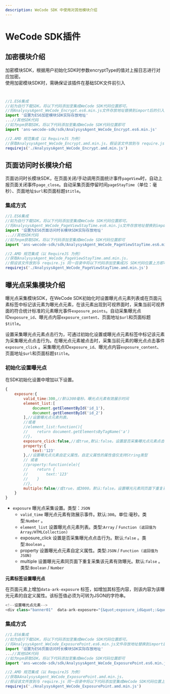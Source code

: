 ```yaml
---
description: WeCode SDK 中使用对其他模块介绍
---
```


# WeCode SDK插件

## 加密模块介绍

加密模块SDK，根据用户初始化SDK时参数encryptType的值对上报日志进行对应加密。\
使用加密模块SDK时，需确保证该插件在基础SDK文件前引入

```javascript


//1.ES6集成
//如为自行下载SDK。将以下代码添加至集成WeCode SDK代码位置即可。
//将AnalysysAgent_WeCode_Encrypt.es6.min.js文件存放地址替换到import后的引入文件地址
import '设置为ES6加密模块SDK实际存放地址'
...//其他SDK代码
//如为npm获取SDK。将以下代码添加至集成WeCode SDK代码位置即可
import 'ans-wecode-sdk/sdk/AnalysysAgent_WeCode_Encrypt.es6.min.js'

//2.AMD 规范集成（以 RequireJS 为例）
//获取AnalysysAgent_WeCode_Encrypt.amd.min.js，假设该文件放到与 require.js 同一目录中将以下代码添加至集成JS SDK代码位置上方即可
requirejs('./AnalysysAgent_WeCode_Encrypt.amd.min.js')
```

## 页面访问时长模块介绍

页面访问时长模块SDK，在页面关闭/手动调用页面统计事件`pageView`时，自动上报页面关闭事件`page_close`。自动采集页面停留时间`pageStayTime`（单位：毫秒）、页面地址`$url`和页面标题`$title`。

### 集成方式

```javascript
//1.ES6集成
//如为自行下载SDK。将以下代码添加至集成WeCode SDK代码位置即可。
//将AnalysysAgent_WeCode_PageViewStayTime.es6.min.js文件存放地址替换到import后的引入文件地址
import '设置为ES6页面访问时长模块SDK实际存放地址'
...//其他SDK代码
//如为npm获取SDK。将以下代码添加至集成WeCode SDK代码位置即可
import 'ans-wecode-sdk/sdk/AnalysysAgent_WeCode_PageViewStayTime.es6.min.js'

//2.AMD 规范集成（以 RequireJS 为例）
//获取AnalysysAgent_WeCode_PageViewStayTime.amd.min.js，
//假设该文件放到与 require.js 同一目录中将以下代码添加至集成JS SDK代码位置上方即可
requirejs('./AnalysysAgent_WeCode_PageViewStayTime.amd.min.js')
```

## 曝光点采集模块介绍

曝光点采集模块SDK，在WeCode SDK初始化时设置曝光点元素列表或在页面元素标签中标记该元素为曝光点元素，在该元素出现到可视界面时，采集当前可视界面的符合统计标准的元素曝光事件`exposure_points`。自动采集曝光点ID`exposure_id`、曝光点内容`exposure_content`、页面地址`$url`和页面标题`$title`。

设置采集曝光点元素点击行为，可通过初始化设置或曝光点元素标签中标记该元素为采集曝光点点击行为。在曝光点元素被点击时，采集当前元素的曝光点点击事件`exposure_click` 。采集曝光点ID`exposure_id`、曝光点内容`exposure_content`、页面地址`$url`和页面标题`$title`。

### 初始化设置曝光点

在SDK初始化设置中增加以下设置。

```javascript
{
    exposure:{
        valid_time:300,//默认300毫秒。曝光点元素有效展示时间
        element_list:[
            document.getElementById('id_1'),
            document.getElementById('id_2')
        ],//设置曝光点元素列表。
        //或者
        //element_list:function(){
        //    return document.getElementsByTagName('a')
        //}，
        exposure_click:false,//或true,默认:false。设置是否采集曝光点元素点击行为。
        property:{
            text:'123'
        },//设置曝光点元素自定义属性。自定义属性的属性值仅支持String类型
        // 或者
        //property:function(ele){
        //    return {
        //        text:'123'
        //    }
        //},
        multiple:false//或true，或3000。默认:false。设置曝光元素同页面下重复采集该元素有效曝光
    }
}
```

* `exposure` 曝光点采集设置。类型：`JSON` 
  * `valid_time` 曝光点元素有效展示事件。默认:`300`。单位:毫秒。类型:`Number` 。
  * `element_list` 设置曝光点元素列表。类型:`Array` / `Function (返回值为Array/HTMLCollection)`
  * exposure_click 设置是否采集曝光点点击行为。默认:`false` 。类型:`Boolean` 。
  * property 设置曝光点元素自定义属性。类型:`JSON`  / `Function (返回值为JSON)`
  * multiple 设置曝光元素同页面下重复采集该元素有效曝光。默认:`false` 。类型:`Boolean` / `Number` 

**元素标签设置曝光点**

在页面元素上增加`data-ark-exposure` 标签，如增加其标签内容，则该内容为该曝光元素的自定义属性。该标签值必须为可转为JSON的字符串。

```javascript
<!--设置曝光点元素-->
<div class="banner01"  data-ark-exposure="{&quot;exposure_id&quot;:&quot;abc&quot;}"></div>
```

### 集成方式

```javascript
//1.ES6集成
//如为自行下载SDK。将以下代码添加至集成WeCode SDK代码位置即可。
//将AnalysysAgent_WeCode_ExposurePoint.es6.min.js文件存放地址替换到import后的引入文件地址
import '设置为ES6页面访问时长模块SDK实际存放地址'
...//其他SDK代码
//如为npm获取SDK。将以下代码添加至集成WeCode SDK代码位置即可
import 'ans-wecode-sdk/sdk/AnalysysAgent_WeCode_ExposurePoint.es6.min.js'

//2.AMD 规范集成（以 RequireJS 为例）
//获取AAnalysysAgent_WeCode_ExposurePoint.amd.min.js，
//假设该文件放到与 require.js 同一目录中将以下代码添加至集成WeCode SDK代码位置上方即可
requirejs('./AnalysysAgent_WeCode_ExposurePoint.amd.min.js')
```

